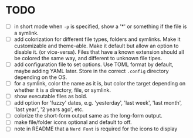 # TODO

- [ ] in short mode when `-p` is specified, show a '*' or something if the file
is a symlink.
- [ ] add colorization for different file types, folders and symlinks. Make it
customizable and theme-able. Make it default but allow an option to disable it.
(or vice-versa). Files that have a known extension should all be colored the same
way, and different to unknown file tipes.
- [ ] add configuration file to set options. Use TOML format by default,
maybe adding YAML later. Store in the correct `.config` directory depending on
the OS.
- [ ] for a symlink, color the name as it is, but color the target depending on
whether it is a directory, file, or symlink.
- [ ] show executable files as bold.
- [ ] add option for 'fuzzy' dates, e.g. 'yesterday', 'last week', 'last month',
'last year', '2 years ago', etc.
- [ ] colorize the short-form output same as the long-form output.
- [ ] make file/folder icons optional and default to off.
- [ ] note in README that a `Nerd Font` is required for the icons to display
